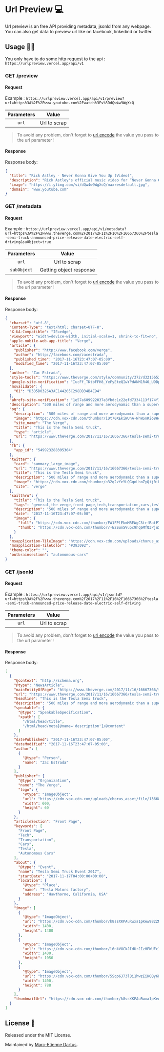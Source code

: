 # Url Preview 💻

Url preview is an free API providing metadata, jsonld from any webpage. You can also get data to preview url like on facebook, linkedind or twitter.

## Usage 👩‍💻

You only have to do some http request to the api : `https://urlpreview.vercel.app/api/v1`

### GET /preview

#### Request

Example : `https://urlpreview.vercel.app/api/v1/preview?url=https%3A%2F%2Fwww.youtube.com%2Fwatch%3Fv%3DdQw4w9WgXcQ`

| Parameters |    Value     |
| :--------: | :----------: |
|   `url`    | Url to scrap |

> To avoid any problem, don't forget to [url encode](https://www.urlencoder.org/) the value you pass to the url parameter !

#### Response

Response body:

```json
{
  "title": "Rick Astley - Never Gonna Give You Up (Video)",
  "description": "Rick Astley's official music video for “Never Gonna Give You Up” Listen to Rick Astley: https://RickAstley.lnk.to/_listenYD Subscribe to the official Rick As...",
  "image": "https://i.ytimg.com/vi/dQw4w9WgXcQ/maxresdefault.jpg",
  "domain": "www.youtube.com"
}
```

### GET /metadata

#### Request

Example : `https://urlpreview.vercel.app/api/v1/metadata?url=https%3A%2F%2Fwww.theverge.com%2F2017%2F11%2F16%2F16667366%2Ftesla-semi-truck-announced-price-release-date-electric-self-driving&suObject=true`

| Parameters  |          Value          |
| :---------: | :---------------------: |
|    `url`    |      Url to scrap       |
| `subObject` | Getting object response |

> To avoid any problem, don't forget to [url encode](https://www.urlencoder.org/) the value you pass to the url parameter !

#### Response

Response body:

```json
{
  "charset": "utf-8",
  "Content-Type": "text/html; charset=UTF-8",
  "X-UA-Compatible": "IE=edge",
  "viewport": "width=device-width, initial-scale=1, shrink-to-fit=no",
  "apple-mobile-web-app-title": "Verge",
  "article": {
    "publisher": "http://www.facebook.com/verge",
    "author": "http://facebook.com/zacestrada",
    "published_time": "2017-11-16T23:47:07-05:00",
    "modified_time": "2017-11-16T23:47:07-05:00"
  },
  "author": "Zac Estrada",
  "style-tools": "https://www.theverge.com/style/community/372/d321565222175dac2dea8810c0bb0352/tools.css",
  "google-site-verification": "IucFf_TKtbFFH8_YeFyEteQIwYPdANM1R46_U9DpAr4",
  "msvalidate": {
    "01": "D385D0326A3AE144205C298DB34B4E94"
  },
  "ahrefs-site-verification": "1e57a609922037a3fbdc1c22efd7334113f174f15608f37e1b8538a7b4ce64c3",
  "description": "500 miles of range and more aerodynamic than a supercar",
  "og": {
    "description": "500 miles of range and more aerodynamic than a supercar",
    "image": "https://cdn.vox-cdn.com/thumbor/iDt70XEkiWUnA-NhWSnRio8HoHg=/0x75:3840x2085/fit-in/1200x630/cdn.vox-cdn.com/uploads/chorus_asset/file/9699573/Semi_Front_Profile.jpg",
    "site_name": "The Verge",
    "title": "This is the Tesla Semi truck",
    "type": "article",
    "url": "https://www.theverge.com/2017/11/16/16667366/tesla-semi-truck-announced-price-release-date-electric-self-driving"
  },
  "fb": {
    "app_id": "549923288395304"
  },
  "twitter": {
    "card": "summary_large_image",
    "url": "https://www.theverge.com/2017/11/16/16667366/tesla-semi-truck-announced-price-release-date-electric-self-driving",
    "title": "This is the Tesla Semi truck",
    "description": "500 miles of range and more aerodynamic than a supercar",
    "image": "https://cdn.vox-cdn.com/thumbor/n32q2zYeYLQGqoLhoZyQij0iFfw=/0x120:3840x2040/fit-in/1200x600/cdn.vox-cdn.com/uploads/chorus_asset/file/9699573/Semi_Front_Profile.jpg",
    "site": "verge"
  },
  "sailthru": {
    "title": "This is the Tesla Semi truck",
    "tags": "general,the-verge,front-page,tech,transportation,cars,tesla,autonomous-cars",
    "description": "500 miles of range and more aerodynamic than a supercar",
    "date": "2017-11-16T23:47:07-05:00",
    "image": {
      "full": "https://cdn.vox-cdn.com/thumbor/FA1FPlEkmMBEWgC3trfRatP7H0w=/0x0:3840x2160/1600x900/cdn.vox-cdn.com/uploads/chorus_image/image/57642013/Semi_Front_Profile.0.jpg",
      "thumb": "https://cdn.vox-cdn.com/thumbor/-E2SunSVupc9hq6MfQ3PjuXXgzo=/840x0:3000x2160/200x200/cdn.vox-cdn.com/uploads/chorus_image/image/57642013/Semi_Front_Profile.0.jpg"
    }
  },
  "msapplication-TileImage": "https://cdn.vox-cdn.com/uploads/chorus_asset/file/7396113/221a67c8-a10f-11e6-8fae-983107008690.0.png",
  "msapplication-TileColor": "#393092",
  "theme-color": "",
  "outbrainsection": "autonomous-cars"
}
```

### GET /jsonld

#### Request

Example : `https://urlpreview.vercel.app/api/v1/jsonld?url=https%3A%2F%2Fwww.theverge.com%2F2017%2F11%2F16%2F16667366%2Ftesla-semi-truck-announced-price-release-date-electric-self-driving`

| Parameters |    Value     |
| :--------: | :----------: |
|   `url`    | Url to scrap |

> To avoid any problem, don't forget to [url encode](https://www.urlencoder.org/) the value you pass to the url parameter !

#### Response

Response body:

```json
[
  {
    "@context": "http://schema.org",
    "@type": "NewsArticle",
    "mainEntityOfPage": "https://www.theverge.com/2017/11/16/16667366/tesla-semi-truck-announced-price-release-date-electric-self-driving",
    "url": "https://www.theverge.com/2017/11/16/16667366/tesla-semi-truck-announced-price-release-date-electric-self-driving",
    "headline": "This is the Tesla Semi truck",
    "description": "500 miles of range and more aerodynamic than a supercar",
    "speakable": {
      "@type": "SpeakableSpecification",
      "xpath": [
        "/html/head/title",
        "/html/head/meta[@name='description']/@content"
      ]
    },
    "datePublished": "2017-11-16T23:47:07-05:00",
    "dateModified": "2017-11-16T23:47:07-05:00",
    "author": [
      {
        "@type": "Person",
        "name": "Zac Estrada"
      }
    ],
    "publisher": {
      "@type": "Organization",
      "name": "The Verge",
      "logo": {
        "@type": "ImageObject",
        "url": "https://cdn.vox-cdn.com/uploads/chorus_asset/file/13668586/google_amp.0.png",
        "width": 600,
        "height": 60
      }
    },
    "articleSection": "Front Page",
    "keywords": [
      "Front Page",
      "Tech",
      "Transportation",
      "Cars",
      "Tesla",
      "Autonomous Cars"
    ],
    "about": {
      "@type": "Event",
      "name": "Tesla Semi Truck Event 2017",
      "startDate": "2017-11-17T04:00:00+00:00",
      "location": {
        "@type": "Place",
        "name": "Tesla Motors factory",
        "address": "Hawthorne, California, USA"
      }
    },
    "image": [
      {
        "@type": "ImageObject",
        "url": "https://cdn.vox-cdn.com/thumbor/k8ssXKPAuRwxa1pKew982ZMgv0o=/1400x1400/filters:format(jpeg)/cdn.vox-cdn.com/uploads/chorus_asset/file/9699573/Semi_Front_Profile.jpg",
        "width": 1400,
        "height": 1400
      },
      {
        "@type": "ImageObject",
        "url": "https://cdn.vox-cdn.com/thumbor/l6nkV8CkJIdUrJIzHFWUFc1zLRM=/1400x1050/filters:format(jpeg)/cdn.vox-cdn.com/uploads/chorus_asset/file/9699573/Semi_Front_Profile.jpg",
        "width": 1400,
        "height": 1050
      },
      {
        "@type": "ImageObject",
        "url": "https://cdn.vox-cdn.com/thumbor/5Sqo6J73lBi1hwzEiKCQy6FLx3I=/1400x788/filters:format(jpeg)/cdn.vox-cdn.com/uploads/chorus_asset/file/9699573/Semi_Front_Profile.jpg",
        "width": 1400,
        "height": 788
      }
    ],
    "thumbnailUrl": "https://cdn.vox-cdn.com/thumbor/k8ssXKPAuRwxa1pKew982ZMgv0o=/1400x1400/filters:format(jpeg)/cdn.vox-cdn.com/uploads/chorus_asset/file/9699573/Semi_Front_Profile.jpg"
  }
]
```

## License 🧾

Released under the MIT License.

Maintained by [Marc-Etienne Dartus](https://github.com/medartus).
